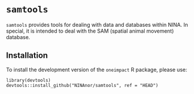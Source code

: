 # `samtools`

`samtools` provides tools for dealing with data and databases within NINA. In special,
it is intended to deal with the SAM (spatial animal movement) database.

## Installation

To install the development version of the `oneimpact` R package, please use:

```
library(devtools)
devtools::install_github("NINAnor/samtools", ref = "HEAD")
```
